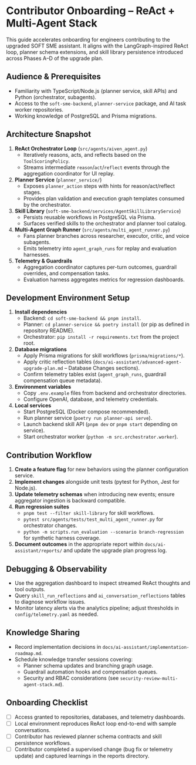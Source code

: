 # Contributor Onboarding – ReAct + Multi-Agent Stack

This guide accelerates onboarding for engineers contributing to the upgraded SOFT SME assistant. It aligns with the LangGraph-inspired ReAct loop, planner schema extensions, and skill library persistence introduced across Phases A–D of the upgrade plan.

## Audience & Prerequisites
- Familiarity with TypeScript/Node.js (planner service, skill APIs) and Python (orchestrator, subagents).
- Access to the `soft-sme-backend`, `planner-service` package, and AI task worker repositories.
- Working knowledge of PostgreSQL and Prisma migrations.

## Architecture Snapshot
1. **ReAct Orchestrator Loop** (`src/agents/aiven_agent.py`)
   - Iteratively reasons, acts, and reflects based on the `ToolScoringPolicy`.
   - Streams intermediate `reason`/`act`/`reflect` events through the aggregation coordinator for UI replay.
2. **Planner Service** (`planner_service/`)
   - Exposes `planner_action` steps with hints for reason/act/reflect stages.
   - Provides plan validation and execution graph templates consumed by the orchestrator.
3. **Skill Library** (`soft-sme-backend/services/AgentSkillLibraryService`)
   - Persists reusable workflows in PostgreSQL via Prisma.
   - Surfaces verified skills to the orchestrator and planner tool catalog.
4. **Multi-Agent Graph Runner** (`src/agents/multi_agent_runner.py`)
   - Fans planner branches across researcher, executor, critic, and voice subagents.
   - Emits telemetry into `agent_graph_runs` for replay and evaluation harnesses.
5. **Telemetry & Guardrails**
   - Aggregation coordinator captures per-turn outcomes, guardrail overrides, and compensation tasks.
   - Evaluation harness aggregates metrics for regression dashboards.

## Development Environment Setup
1. **Install dependencies**
   - Backend: `cd soft-sme-backend && pnpm install`.
   - Planner: `cd planner-service && poetry install` (or pip as defined in repository README).
   - Orchestrator: `pip install -r requirements.txt` from the project root.
2. **Database migrations**
   - Apply Prisma migrations for skill workflows (`prisma/migrations/*`).
   - Apply critic reflection tables (`docs/ai-assistant/advanced-agent-upgrade-plan.md` – Database Changes sections).
   - Confirm telemetry tables exist (`agent_graph_runs`, guardrail compensation queue metadata).
3. **Environment variables**
   - Copy `.env.example` files from backend and orchestrator directories.
   - Configure OpenAI, database, and telemetry credentials.
4. **Local services**
   - Start PostgreSQL (Docker compose recommended).
   - Run planner service (`poetry run planner-api serve`).
   - Launch backend skill API (`pnpm dev` or `pnpm start` depending on service).
   - Start orchestrator worker (`python -m src.orchestrator.worker`).

## Contribution Workflow
1. **Create a feature flag** for new behaviors using the planner configuration service.
2. **Implement changes** alongside unit tests (pytest for Python, Jest for Node.js).
3. **Update telemetry schemas** when introducing new events; ensure aggregator ingestion is backward compatible.
4. **Run regression suites**
   - `pnpm test --filter skill-library` for skill workflows.
   - `pytest src/agents/tests/test_multi_agent_runner.py` for orchestrator changes.
   - `python -m scripts.run_evaluation --scenario branch-regression` for synthetic harness coverage.
5. **Document outcomes** in the appropriate report within `docs/ai-assistant/reports/` and update the upgrade plan progress log.

## Debugging & Observability
- Use the aggregation dashboard to inspect streamed ReAct thoughts and tool outputs.
- Query `skill_run_reflections` and `ai_conversation_reflections` tables to diagnose workflow issues.
- Monitor latency alerts via the analytics pipeline; adjust thresholds in `config/telemetry.yaml` as needed.

## Knowledge Sharing
- Record implementation decisions in `docs/ai-assistant/implementation-roadmap.md`.
- Schedule knowledge transfer sessions covering:
  - Planner schema updates and branching graph usage.
  - Guardrail automation hooks and compensation queues.
  - Security and RBAC considerations (see `security-review-multi-agent-stack.md`).

## Onboarding Checklist
- [ ] Access granted to repositories, databases, and telemetry dashboards.
- [ ] Local environment reproduces ReAct loop end-to-end with sample conversations.
- [ ] Contributor has reviewed planner schema contracts and skill persistence workflows.
- [ ] Contributor completed a supervised change (bug fix or telemetry update) and captured learnings in the reports directory.
